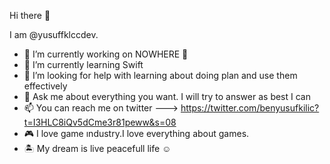  Hi there 👋

I am @yusuffklccdev.

- 🔭 I’m currently working on NOWHERE 🥲
- 🌱 I’m currently learning Swift 
- 🤔 I’m looking for help with learning about doing plan and use them effectively
- 💬 Ask me about everything you want. I will try to answer as best I can
- 📫 You can reach me on twitter --->  https://twitter.com/benyusufkilic?t=I3HLC8iQv5dCme3r81peww&s=08
- 🎮 I love game ındustry.I love everything about games.
- 🏝 My dream is live peacefull life ☺️

